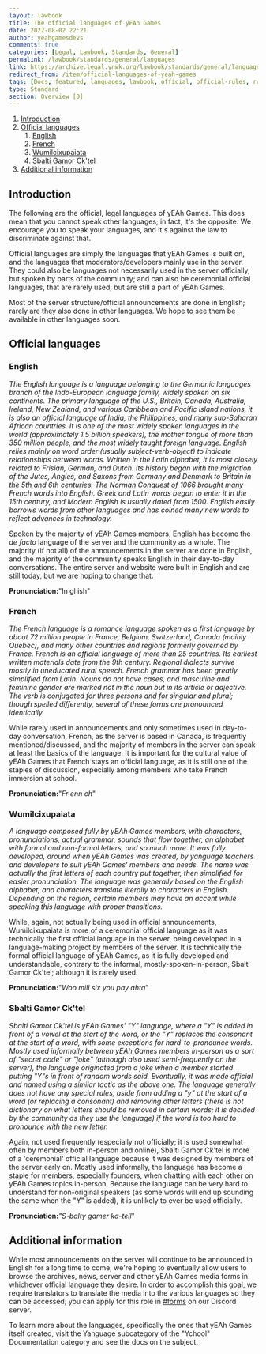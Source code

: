 ```yaml
---
layout: lawbook
title: The official languages of yEAh Games
date: 2022-08-02 22:21
author: yeahgamesdevs
comments: true
categories: [Legal, Lawbook, Standards, General]
permalink: /lawbook/standards/general/languages
link: https://archive.legal.ynwk.org/lawbook/standards/general/languages
redirect_from: /item/official-languages-of-yeah-games
tags: [Docs, featured, languages, lawbook, official, official-rules, rule-docs, rules, Rules/lawbook, Yanguage]
type: Standard
section: Overview [0]
---
```

<!-- wp:table-of-contents {"headings":[{"content":"Introduction","level":2,"link":"https://yeaharchives.wordpress.com/2022/08/02/the-official-languages-of-yeah-games/#introduction"},{"content":"Official languages","level":2,"link":"https://yeaharchives.wordpress.com/2022/08/02/the-official-languages-of-yeah-games/#official-languages"},{"content":"English","level":3,"link":"https://yeaharchives.wordpress.com/2022/08/02/the-official-languages-of-yeah-games/#english"},{"content":"French","level":3,"link":"https://yeaharchives.wordpress.com/2022/08/02/the-official-languages-of-yeah-games/#french"},{"content":"Wumilcixupaiata","level":3,"link":"https://yeaharchives.wordpress.com/2022/08/02/the-official-languages-of-yeah-games/#wumilcixupaiata"},{"content":"Sbalti Gamor Ck'tel","level":3,"link":"https://yeaharchives.wordpress.com/2022/08/02/the-official-languages-of-yeah-games/#sbalti-gamor-ck-tel"},{"content":"Additional information","level":2,"link":"https://yeaharchives.wordpress.com/2022/08/02/the-official-languages-of-yeah-games/#additional-information"}]} -->
<ol><li><a class="wp-block-table-of-contents__entry" href="https://yeaharchives.wordpress.com/2022/08/02/the-official-languages-of-yeah-games/#introduction">Introduction</a></li><li><a class="wp-block-table-of-contents__entry" href="https://yeaharchives.wordpress.com/2022/08/02/the-official-languages-of-yeah-games/#official-languages">Official languages</a><ol><li><a class="wp-block-table-of-contents__entry" href="https://yeaharchives.wordpress.com/2022/08/02/the-official-languages-of-yeah-games/#english">English</a></li><li><a class="wp-block-table-of-contents__entry" href="https://yeaharchives.wordpress.com/2022/08/02/the-official-languages-of-yeah-games/#french">French</a></li><li><a class="wp-block-table-of-contents__entry" href="https://yeaharchives.wordpress.com/2022/08/02/the-official-languages-of-yeah-games/#wumilcixupaiata">Wumilcixupaiata</a></li><li><a class="wp-block-table-of-contents__entry" href="https://yeaharchives.wordpress.com/2022/08/02/the-official-languages-of-yeah-games/#sbalti-gamor-ck-tel">Sbalti Gamor Ck'tel</a></li></ol></li><li><a class="wp-block-table-of-contents__entry" href="https://yeaharchives.wordpress.com/2022/08/02/the-official-languages-of-yeah-games/#additional-information">Additional information</a></li></ol>
<!-- /wp:table-of-contents -->

<!-- wp:heading -->
<h2 id="introduction">Introduction</h2>
<!-- /wp:heading -->

<!-- wp:paragraph -->
<p>The following are the official, legal languages of yEAh Games. This does mean that you cannot speak other languages; in fact, it's the opposite: We encourage you to speak your languages, and it's against the law to discriminate against that.</p>
<!-- /wp:paragraph -->

<!-- wp:paragraph -->
<p>Official languages are simply the languages that yEAh Games is built on, and the languages that moderators/developers mainly use in the server. They could also be languages not necessarily used in the server officially, but spoken by parts of the community; and can also be ceremonial official languages, that are rarely used, but are still a part of yEAh Games.</p>
<!-- /wp:paragraph -->

<!-- wp:paragraph -->
<p>Most of the server structure/official announcements are done in English; rarely are they also done in other languages. We hope to see them be available in other languages soon.</p>
<!-- /wp:paragraph -->

<!-- wp:heading -->
<h2 id="official-languages">Official languages</h2>
<!-- /wp:heading -->

<!-- wp:heading {"level":3} -->
<h3 id="english">English</h3>
<!-- /wp:heading -->

<!-- wp:paragraph -->
<p><em>The English language is a language belonging to the Germanic languages branch of the Indo-European language family, widely spoken on six continents. The primary language of the U.S., Britain, Canada, Australia, Ireland, New Zealand, and various Caribbean and Pacific island nations, it is also an official language of India, the Philippines, and many sub-Saharan African countries. It is one of the most widely spoken languages in the world (approximately 1.5 billion speakers), the mother tongue of more than 350 million people, and the most widely taught foreign language. English relies mainly on word order (usually subject-verb-object) to indicate relationships between words. Written in the Latin alphabet, it is most closely related to Frisian, German, and Dutch. Its history began with the migration of the Jutes, Angles, and Saxons from Germany and Denmark to Britain in the 5th and 6th centuries. The Norman Conquest of 1066 brought many French words into English. Greek and Latin words began to enter it in the 15th century, and Modern English is usually dated from 1500. English easily borrows words from other languages and has coined many new words to reflect advances in technology.</em></p>
<!-- /wp:paragraph -->

<!-- wp:paragraph -->
<p>Spoken by the majority of yEAh Games members, English has become the <em>de facto</em> language of the server and the community as a whole. The majority (if not all) of the announcements in the server are done in English, and the majority of the community speaks English in their day-to-day conversations. The entire server and website were built in English and are still today, but we are hoping to change that.</p>
<!-- /wp:paragraph -->

<!-- wp:paragraph {"fontSize":"small"} -->
<p class="has-small-font-size"><strong>Pronunciation:</strong>"In gl ish"</p>
<!-- /wp:paragraph -->

<!-- wp:heading {"level":3} -->
<h3 id="french">French</h3>
<!-- /wp:heading -->

<!-- wp:paragraph -->
<p><em>The French language is a romance language spoken as a first language by about 72 million people in France, Belgium, Switzerland, Canada (mainly Quebec), and many other countries and regions formerly governed by France. French is an official language of more than 25 countries. Its earliest written materials date from the 9th century. Regional dialects survive mostly in uneducated rural speech. French grammar has been greatly simplified from Latin. Nouns do not have cases, and masculine and feminine gender are marked not in the noun but in its article or adjective. The verb is conjugated for three persons and for singular and plural; though spelled differently, several of these forms are pronounced identically.</em></p>
<!-- /wp:paragraph -->

<!-- wp:paragraph -->
<p>While rarely used in announcements and only sometimes used in day-to-day conversation, French, as the server is based in Canada, is frequently mentioned/discussed, and the majority of members in the server can speak at least the basics of the language. It is important for the cultural value of yEAh Games that French stays an official language, as it is still one of the staples of discussion, especially among members who take French immersion at school.</p>
<!-- /wp:paragraph -->

<!-- wp:paragraph {"fontSize":"small"} -->
<p class="has-small-font-size"><strong>Pronunciation:</strong>"<em>Fr enn ch</em>"</p>
<!-- /wp:paragraph -->

<!-- wp:heading {"level":3} -->
<h3 id="wumilcixupaiata"><strong>Wumilcixupaiata</strong></h3>
<!-- /wp:heading -->

<!-- wp:paragraph -->
<p><em>A language composed fully by yEAh Games members, with characters, pronunciations, actual grammar,  sounds that flow together, an alphabet with formal and non-formal letters, and so much more. It was fully developed, around when yEAh Games was created, by yanguage teachers and developers to suit yEAh Games' members and needs. The name was actually the first letters of each country put together, then simplified for easier pronunciation. The language was generally based on the English alphabet, and characters translate literally to characters in English. Depending on the region, certain members may have an accent while speaking this language with proper transitions.</em></p>
<!-- /wp:paragraph -->

<!-- wp:paragraph -->
<p>While, again, not actually being used in official announcements, Wumilcixupaiata is more of a ceremonial official language as it was technically the first official language in the server, being developed in a language-making project by members of the server. It is technically the formal official language of yEAh Games, as it is fully developed and understandable, contrary to the informal, mostly-spoken-in-person, Sbalti Gamor Ck'tel; although it is rarely used.</p>
<!-- /wp:paragraph -->

<!-- wp:paragraph {"fontSize":"small"} -->
<p class="has-small-font-size"><strong>Pronunciation:</strong>"<em>Woo mill six you pay ahta</em>"</p>
<!-- /wp:paragraph -->

<!-- wp:heading {"level":3} -->
<h3 id="sbalti-gamor-ck-tel">Sbalti Gamor Ck'tel</h3>
<!-- /wp:heading -->

<!-- wp:paragraph -->
<p><em>Sbalti Gamor Ck'tel is yEAh Games' "Y" language, where a "Y" is added in front of a vowel at the start of the word, or the "Y" replaces the consonant at the start of a word, with some exceptions for hard-to-pronounce words. Mostly used informally between yEAh Games members in-person as a sort of "secret code" or "joke" (although also used semi-frequently on the server), the language originated from a joke when a member started putting "Y"s in front of random words said. Eventually, it was made official and named using a similar tactic as the above one. The language generally does not have any special rules, aside from adding a "y" at the start of a word (or replacing a consonant) and removing other letters (there is not dictionary on what letters should be removed in certain words; it is decided by the community as they use the language) if the word is too hard to pronounce with the new letter.</em></p>
<!-- /wp:paragraph -->

<!-- wp:paragraph -->
<p>Again, not used frequently (especially not officially; it is used somewhat often by members both in-person and online), Sbalti Gamor Ck'tel is more of a 'ceremonial' official language because it was designed by members of the server early on. Mostly used informally, the language has become a staple for members, especially founders, when chatting with each other on yEAh Games topics in-person. Because the language can be very hard to understand for non-original speakers (as some words will end up sounding the same when the "Y" is added), it is unlikely to ever be used officially.</p>
<!-- /wp:paragraph -->

<!-- wp:paragraph {"fontSize":"small"} -->
<p class="has-small-font-size"><strong>Pronunciation:</strong><em>"S-balty gamer ka-tell</em>"</p>
<!-- /wp:paragraph -->

<!-- wp:heading -->
<h2 id="additional-information">Additional information</h2>
<!-- /wp:heading -->

<!-- wp:paragraph -->
<p>While most announcements on the server will continue to be announced in English for a long time to come, we're hoping to eventually allow users to browse the archives, news, server and other yEAh Games media forms in whichever official language they desire. In order to accomplish this goal, we require translators to translate the media into the various languages so they can be accessed; you can apply for this role in <a href="https://discord.com/channels/887052880782176266/959798642737303563">#forms</a> on our Discord server.</p>
<!-- /wp:paragraph -->

<!-- wp:paragraph -->
<p>To learn more about the languages, specifically the ones that yEAh Games itself created, visit the Yanguage subcategory of the "Ychool" Documentation category and see the docs on the subject.</p>
<!-- /wp:paragraph -->
